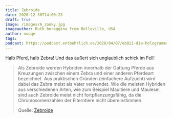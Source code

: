```yaml
---
title: Zebroide
date: 2020-12-30T14:00:23
draft: true
image: /images/A_zonky.jpg
imageauthor: Ruth boraggina from Belleville, USA
author: noqqe
tags:
podcast: https://podcast.entbehrlich.es/2020/04/07/eb021-die-hologrammrolle/
---
```


Halb Pferd, halb Zebra! Und das äußert sich unglaublich schick im Fell!

> Als Zebroide werden Hybriden innerhalb der Gattung Pferde aus Kreuzungen
> zwischen einem Zebra und einer anderen Pferdeart bezeichnet. Aus praktischen
> Gründen (einfachere Aufzucht) wird dabei das Zebra meist als Vater verwendet.
> Wie die meisten Hybriden aus verschiedenen Arten, wie zum Beispiel Maultiere
> und Maulesel, sind auch Zebroide meist nicht fortpflanzungsfähig, da die
> Chromosomenzahlen der Elterntiere nicht übereinstimmen.
>
> Quelle: [Zebroide](https://de.wikipedia.org/wiki/Zebroide)
